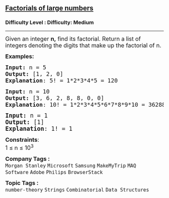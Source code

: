 <h2><a href="https://www.geeksforgeeks.org/problems/factorials-of-large-numbers2508/1?page=1&category=Arrays,Strings,CPP&difficulty=Easy,Medium&status=unsolved&sortBy=submissions">Factorials of large numbers</a></h2><h3>Difficulty Level : Difficulty: Medium</h3><hr><div class="problems_problem_content__Xm_eO"><p><span style="font-size: 18px;">Given an integer <strong>n,</strong> find its factorial. Return a list of integers<strong> </strong>denoting the digits that make up the factorial of n.</span></p>
<p><span style="font-size: 18px;"><strong>Examples:</strong></span></p>
<pre><span style="font-size: 18px;"><strong>Input: </strong>n = 5
<strong>Output: </strong>[1, 2, 0]
<strong>Explanation</strong>: 5! = 1*2*3*4*5 = 120</span>
</pre>
<pre><span style="font-size: 18px;"><strong>Input: </strong>n = 10
<strong>Output: </strong>[3, 6, 2, 8, 8, 0, 0]
<strong>Explanation</strong>: 10! = 1*2*3*4*5*6*7*8*9*10 = 3628800<br></span></pre>
<pre><span style="font-size: 14pt;"><strong>Input: </strong>n = 1
<strong>Output: </strong>[1]
<strong>Explanation</strong>: 1! = 1 </span></pre>
<p><span style="font-size: 18px;"><strong>Constraints</strong>:<br>1 ≤ n ≤ 10<sup>3</sup></span></p></div><p><span style=font-size:18px><strong>Company Tags : </strong><br><code>Morgan Stanley</code>&nbsp;<code>Microsoft</code>&nbsp;<code>Samsung</code>&nbsp;<code>MakeMyTrip</code>&nbsp;<code>MAQ Software</code>&nbsp;<code>Adobe</code>&nbsp;<code>Philips</code>&nbsp;<code>BrowserStack</code>&nbsp;<br><p><span style=font-size:18px><strong>Topic Tags : </strong><br><code>number-theory</code>&nbsp;<code>Strings</code>&nbsp;<code>Combinatorial</code>&nbsp;<code>Data Structures</code>&nbsp;